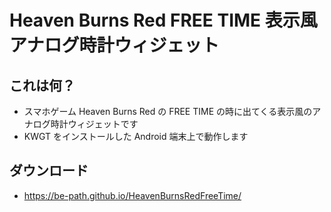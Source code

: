 # Heaven Burns Red FREE TIME 表示風アナログ時計ウィジェット

## これは何？
- スマホゲーム Heaven Burns Red の FREE TIME の時に出てくる表示風のアナログ時計ウィジェットです
- KWGT をインストールした Android 端末上で動作します

## ダウンロード
- https://be-path.github.io/HeavenBurnsRedFreeTime/
